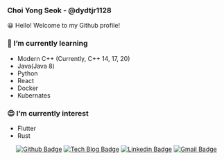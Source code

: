 <!--
**dydtjr1128/dydtjr1128** is a ✨ _special_ ✨ repository because its `README.md` (this file) appears on your GitHub profile.

Here are some ideas to get you started:

- 🔭 I’m currently working on ...
- 🌱 I’m currently learning ...
- 👯 I’m looking to collaborate on ...
- 🤔 I’m looking for help with ...
- 💬 Ask me about ...
- 📫 How to reach me: ...
- 😄 Pronouns: ...
- ⚡ Fun fact: ...
-->

### Choi Yong Seok - @dydtjr1128

😀 Hello! Welcome to my Github profile!

### 🌱 I’m currently learning

- Modern C++ (Currently, C++ 14, 17, 20)
- Java(Java 8)
- Python
- React
- Docker
- Kubernates

### 😍 I’m currently interest

- Flutter
- Rust

<div align=center>
    
[![Github Badge](http://img.shields.io/badge/-Github-black?style=flat-square&logo=github&link=https://github.com/dydtjr1128/)](https://github.com/dydtjr1128/) 
[![Tech Blog Badge](http://img.shields.io/badge/-Tech%20blog-black?style=flat-square&logo=github&link=https://dydtjr1128.github.io/)](https://dydtjr1128.github.io/)
[![Linkedin Badge](https://img.shields.io/badge/-LinkedIn-blue?style=flat-square&logo=Linkedin&logoColor=white&link=https://www.linkedin.com/in/yongseok-choi/)](https://www.linkedin.com/in/yongseok-choi/) 
[![Gmail Badge](https://img.shields.io/badge/-Gmail-d14836?style=flat-square&logo=Gmail&logoColor=white&link=mailto:dydtjr1994@gmail.com)](mailto:dydtjr1994@gmail.com)

</div>
